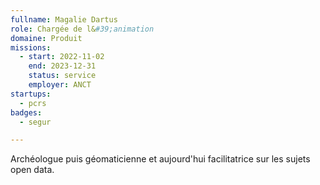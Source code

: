 ```yaml
---
fullname: Magalie Dartus
role: Chargée de l&#39;animation
domaine: Produit
missions:
  - start: 2022-11-02
    end: 2023-12-31
    status: service
    employer: ANCT
startups:
  - pcrs
badges:
  - segur

---
```



Archéologue puis géomaticienne et aujourd'hui facilitatrice sur les sujets open data.
